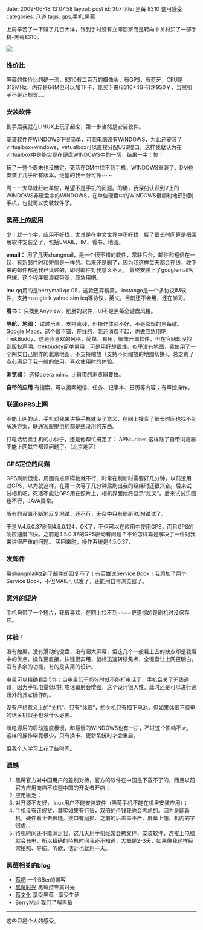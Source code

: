 date: 2009-06-18 13:07:58
layout: post
id: 307
title: 黑莓 8310 使用感受
categories: 八道
tags: gps,手机,黑莓

上周辛苦了一下赚了几百大洋，钱到手时没有立即回家而是转向中关村买了一部手机-黑莓8310。

[![](http://lh6.ggpht.com/_sSlOa6svSLk/SjtRag_AaUI/AAAAAAAAAd8/Xw0Z8drgM68/s800/20090619124134.jpg)](http://picasaweb.google.com/lh/photo/aVVmLs0_uyLO1wRahQUNwA?feat=embedwebsite)



### 性价比



黑莓的性价比的确一流，8310有二百万的摄像头，有GPS，有蓝牙，CPU是312MHz，内存是64M但可以加TF卡，我买下来(8310+4G卡)才950￥，当然机子不是正规货。。。



### 安装软件



到手后我就在LINUX上玩了起来，第一步当然是安装软件。

安装软件在WINDOWS下很简单，可我电脑没有WINDOWS，为此还安装了virtualbox+windows，virtualbox可以直接分配USB接口，这样我就认为在virtualbox中是能实现在硬盘WINDOWS中的一切，结果一字：惨！

玩了一整个周末也没搞定，死活在DM中找不到手机，WINDOWS重装了、DM也安装了几乎所有版本，绝望的我十分可怜~~~

周一一大早就赶赴单位，希望不是手机的问题。的确，我深刻认识到V上的WINDOWS非硬盘中的WINDOWS，在单位硬盘中的WINDOWS很顺利地识别到手机，也就可以安装软件了。



### 黑莓上的应用



少！就一个字，应用不好找，尤其是在中文世界中不好找，费了很长时间算是把常用软件安装全了，包括EMAIL、IM、看书、地图。

**email：**
用了几天shangmail，是一个很不错的软件，常驻后台，邮件和短信在一起，有新邮件时和短信是一样的。后来还是删了，因为我这样每天都会在线，收下来的邮件都是我已读过的，即时邮件对我意义不大。
最终安装上了googlemail客户端，这个程序很浪费带宽，应急用吧。

**im:**
qq用的是berrymail qq 05，这款还算精简。
instango是一个多协议IM软件，支持msn gtalk yahoo aim icq等协议，英文，目前还不会用，还在学习。

**看书：**
只找到Anyview，肥胖的软件，UI不是黑莓全键盘风格。

**导航、地图：**
试过乐图，支持离线，但操作体验不好，不是常规的黑莓键。
Google Maps，这个很不错，在线的，我还消费不起，也做应急用吧;
TrekBuddy，这是我喜欢的风格，简单、易用，很像开源软件，但在官网却没找到版权声明。trekbuddy简单易用，可是用好却很难。似乎没有地图，我使用了一个网友自己制作的北京地图、不支持缩放（支持不同缩放的地图切换）。总之费了点心满足了我一般的使用。喜欢使用时的体验。

**浏览器：**
选择opera mini，比自带的浏览器要快。

**自带的应用**
有搜索，可以搜索短信、任务、记事本、日历等内容；有声控操作。



### 联通GPRS上网



不能上网的话，手机对我来讲换手机就没了意义，在网上搜索了很长时间也找不到解决方案，联通客服提供的都是些没用的东西。

打电话给卖手机的小伙子，还是他帮忙搞定了：
APN:uninet
这样除了自带浏览器不能上网其它都没问题了。（北京地区）



### GPS定位的问题



GPS刷新很慢，周围有点障碍物就不行、时常在刷新时需要好几分钟，以前没用过GPS，以为就这样，在第一次等了几分钟后刷出我的经纬时还很兴奋。后来试试相机吧，死活不能让GPS用在照片上，相机界面始终显示“红叉”。后来试试乐图也不行，JAVA异常。

所有的设置不断地反复地试，还不行，无奈中只有刷新ROM试试了。

于是从4.5.0.37刷到4.5.0.124，OK了，不但可以在应用中使用GPS，而且GPS的响应速度飞快。之前是4.5.0.37的GPS驱动有问题？不论怎样算是解决了一件对我来讲很严重的问题。
买回来时，操作系统是4.5.0.37，



### 发邮件



用shangmail收到了邮件却回复不了！有英雄说Service Book！我添加了两个Service Book，不但MAIL可以发了，还能用自带浏览器了。



### 意外的短片



手机自带了一个短片，我很喜欢，在网上找不到~~~~更遗憾的是刷机时没保存它。



### 体验！



没有触屏，没有滑动的键盘，没有超大屏幕，但这几个一般看上去的缺点却是我看中的优点。操作更直接，快键很实用，鼠标迅速转移焦点，全键盘让上网更明白。没有多余的功能，有的是实用的设计。

电量可以精确看到5%；当电量低于15%时就不能打电话了，手机会关了无线通讯，因为手机电量低时打电话辐射会增强，这个设计很人性，此时还是可以进行通讯外的其它操作的。

没有严格意义上的“关机”、只有“休眠”，想关机只有扣下电池，但如果休眠不费电的话关机似乎也没什么必要。

断电源后的启动速度极慢，和最慢的WINDOWS也有一拼，不过这个影响不大，这样的操作毕竟很少，只有换卡、更新系统时才会重启。

但我个人学习上花了些时间。



### 遗憾




1. 黑莓官方对中国用户的差别对待，官方的软件在中国是下载不了的，而且以前官方应用商店不欢迎中国的开发者开店；
2. 应用匮乏；
3. 对开源不友好，linux用户不能安装软件（黑莓手机不能在机里安装应用）；
4. 手机没有正规货，其实如果有行货，双倍的价钱我也会考虑的。因为是翻新机，硬件看上去很糙。接口有磨损、之前的后盖盖不严、屏幕上翘、机内的字很虚...
5. 待机时间还不能满足我，这几天用手机经常会拷文件、安装软件，连接上电脑就会充电，所以精确的待机时间我还不知道，大概是2-3天，如果像我这样经常拍照、导航、听歌，估计也就用一天。




### 黑莓相关的blog


	

* [莓吧](http://www.berry8.cn/) 一个BBer的博客
* [黑莓时光](http://berrytimes.cn/) 黑莓控专属时光
* [莓文化](http://www.berryon.com/) 享受黑莓 · 享受生活
* [BerryMail](http://www.berrymail.cn/) 我们了解黑莓


---
这些只是个人的感受。

